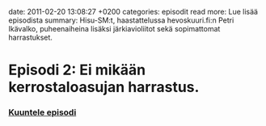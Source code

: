 date: 2011-02-20 13:08:27 +0200
categories: episodit
read more: Lue lis&auml;&auml; episodista
summary: Hisu-SM:t, haastattelussa hevoskuuri.fi:n Petri Ik&auml;valko, puheenaiheina lis&auml;ksi j&auml;rkiavioliitot sek&auml; sopimattomat harrastukset.

#  Episodi 2: Ei mik&auml;&auml;n kerrostaloasujan harrastus.

### [Kuuntele episodi](http://traffic.libsyn.com/raskaasti/raskaasti-2-final_mixdown.mp3)

<audio src="http://traffic.libsyn.com/raskaasti/raskaasti-2-final_mixdown.mp3" />

<script type="text/javascript" src="http://player.wizzard.tv/player/o/j/x/133545787136/config/k-a981f8b500e1d1de/uuid/root/height/360/width/640/episode/k-ba480c74b97a986d.m4v"></script>

<iframe src="http://www.facebook.com/plugins/likebox.php?href=http%3A%2F%2Fwww.facebook.com%2Fpages%2FRaskaasti%2F164707666913459&amp;width=292&amp;colorscheme=dark&amp;show_faces=false&amp;stream=false&amp;header=false&amp;height=62" scrolling="no" frameborder="0" style="border:none; overflow:hidden; width:292px; height:62px;" allowTransparency="true">
</iframe>

# Muistiinpanot

_Huomisaamuna..._
